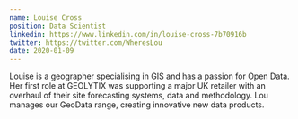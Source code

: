 ```yaml
---
name: Louise Cross
position: Data Scientist
linkedin: https://www.linkedin.com/in/louise-cross-7b70916b
twitter: https://twitter.com/WheresLou
date: 2020-01-09
---
```


Louise is a geographer specialising in GIS and has a passion for Open Data. Her first role at GEOLYTIX was supporting a major UK retailer with an overhaul of their site forecasting systems, data and methodology. Lou manages our GeoData range, creating innovative new data products.
